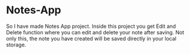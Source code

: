 # Notes-App
So I have made Notes App project. Inside this project you get Edit and Delete function where you can edit and delete your note after saving. Not only this, the note you have created will be saved directly in your local storage.
